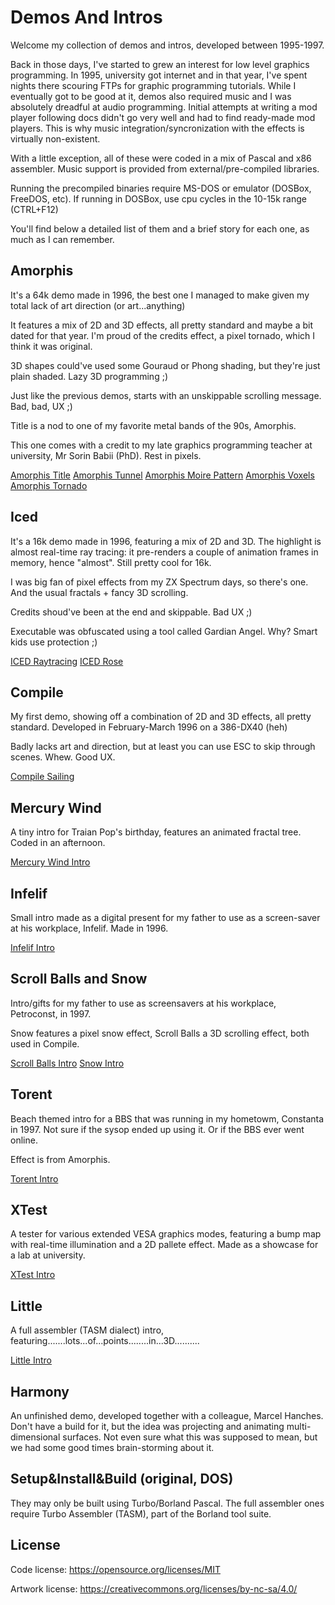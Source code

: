 # Demos And Intros

Welcome my collection of demos and intros, developed between 1995-1997.

Back in those days, I've started to grew an interest for low level graphics programming. In 1995, university got internet and in that year, I've spent nights there scouring FTPs for graphic programming tutorials. While I eventually got to be good at it, demos also required music and I was absolutely dreadful at audio programming. Initial attempts at writing a mod player following docs didn't go very well and had to find ready-made mod players. This is why music integration/syncronization with the effects is virtually non-existent.

With a little exception, all of these were coded in a mix of Pascal and x86 assembler. Music support is provided from external/pre-compiled libraries.

Running the precompiled binaries require MS-DOS or emulator (DOSBox, FreeDOS, etc). If running in DOSBox, use cpu cycles in the 10-15k range (CTRL+F12)

You'll find below a detailed list of them and a brief story for each one, as much as I can remember.

## Amorphis
It's a 64k demo made in 1996, the best one I managed to make given my total lack of art direction (or art...anything)

It features a mix of 2D and 3D effects, all pretty standard and maybe a bit dated for that year. I'm proud of the credits effect, a pixel tornado, which I think it was original.

3D shapes could've used some Gouraud or Phong shading, but they're just plain shaded. Lazy 3D programming ;)

Just like the previous demos, starts with an unskippable scrolling message. Bad, bad, UX ;)

Title is a nod to one of my favorite metal bands of the 90s, Amorphis.

This one comes with a credit to my late graphics programming teacher at university, Mr Sorin Babii (PhD). Rest in pixels.

[Amorphis Title](.media/amorphis-title.gif)
[Amorphis Tunnel](.media/amorphis-tunnel.gif)
[Amorphis Moire Pattern](.media/amorphis-moire-pattern.gif)
[Amorphis Voxels](.media/amorphis-voxels.gif)
[Amorphis Tornado](.media/amorphis-tornado.gif)

## Iced
It's a 16k demo made in 1996, featuring a mix of 2D and 3D. The highlight is almost real-time ray tracing: it pre-renders a couple of animation frames in memory, hence "almost". Still pretty cool for 16k.

I was big fan of pixel effects from my ZX Spectrum days, so there's one. And the usual fractals + fancy 3D scrolling.

Credits shoud've been at the end and skippable. Bad UX ;)

Executable was obfuscated using a tool called Gardian Angel. Why? Smart kids use protection ;)

[ICED Raytracing](.media/iced-raytracing.gif)
[ICED Rose](.media/iced-rose.gif)

## Compile
My first demo, showing off a combination of 2D and 3D effects, all pretty standard. Developed in February-March 1996 on a 386-DX40 (heh)

Badly lacks art and direction, but at least you can use ESC to skip through scenes. Whew. Good UX.

[Compile Sailing](.media/compile-sailing.gif)

## Mercury Wind
A tiny intro for Traian Pop's birthday, features an animated fractal tree. Coded in an afternoon.

[Mercury Wind Intro](.media/mercury-wind.gif)

## Infelif
Small intro made as a digital present for my father to use as a screen-saver at his workplace, Infelif. Made in 1996.

[Infelif Intro](.media/infelif.gif)

## Scroll Balls and Snow
Intro/gifts for my father to use as screensavers at his workplace, Petroconst, in 1997. 

Snow features a pixel snow effect, Scroll Balls a 3D scrolling effect, both used in Compile.

[Scroll Balls Intro](.media/scrollballs.gif)
[Snow Intro](.media/snow.gif)

## Torent
Beach themed intro for a BBS that was running in my hometowm, Constanta in 1997. Not sure if the sysop ended up using it. Or if the BBS ever went online.

Effect is from Amorphis.

[Torent Intro](.media/torent.gif)

## XTest
A tester for various extended VESA graphics modes, featuring a bump map with real-time illumination and a 2D pallete effect. Made as a showcase for a lab at university.

[XTest Intro](.media/xtest.gif)

## Little
A full assembler (TASM dialect) intro, featuring.......lots...of...points........in...3D..........

[Little Intro](.media/little.gif)

## Harmony
An unfinished demo, developed together with a colleague, Marcel Hanches. Don't have a build for it, but the idea was projecting and animating multi-dimensional surfaces. Not even sure what this was supposed to mean, but we had some good times brain-storming about it.

## Setup&Install&Build (original, DOS)

They may only be built using Turbo/Borland Pascal. The full assembler ones require Turbo Assembler (TASM), part of the Borland tool suite.

## License

Code license:
https://opensource.org/licenses/MIT

Artwork license:
https://creativecommons.org/licenses/by-nc-sa/4.0/

